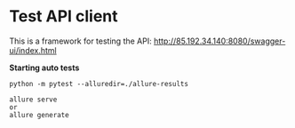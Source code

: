 # Test API client

This is a framework for testing the API: http://85.192.34.140:8080/swagger-ui/index.html

**Starting auto tests**

```
python -m pytest --alluredir=./allure-results

allure serve
or
allure generate
```

